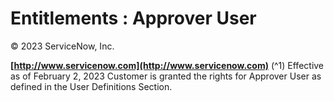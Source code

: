 # Entitlements : Approver User

© 2023 ServiceNow, Inc.

**[http://www.servicenow.com](http://www.servicenow.com)** (^1) Effective as of February 2, 2023 Customer is granted the rights for Approver User as defined in the User Definitions Section.


